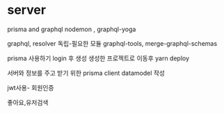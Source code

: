# server
prisma and graphql
nodemon , graphql-yoga

graphql, resolver 독립-필요한 모듈 
graphql-tools, merge-graphql-schemas

prisma 사용하기 
login 후 생성
생성한 프로젝트로 이동후 yarn deploy

서버와 정보를 주고 받기 위한 prisma client
datamodel 작성

jwt사용- 회원인증 

좋아요,유저검색
